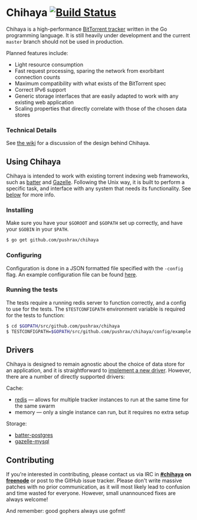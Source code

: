 # Chihaya [![Build Status](https://travis-ci.org/pushrax/chihaya.png?branch=master)](https://travis-ci.org/pushrax/chihaya)

Chihaya is a high-performance [BitTorrent tracker](http://en.wikipedia.org/wiki/BitTorrent_tracker)
written in the Go programming language. It is still heavily under development and the current `master` branch
should not be used in production.

Planned features include:

- Light resource consumption
- Fast request processing, sparing the network from exorbitant connection counts
- Maximum compatibility with what exists of the BitTorrent spec
- Correct IPv6 support
- Generic storage interfaces that are easily adapted to work with any existing web application
- Scaling properties that directly correlate with those of the chosen data stores

### Technical Details

See [the wiki](https://github.com/pushrax/chihaya/wiki) for a discussion of the design behind Chihaya.

## Using Chihaya

Chihaya is intended to work with existing torrent indexing web frameworks, such as [batter] and [Gazelle].
Following the Unix way, it is built to perform a specific task, and interface with any system that
needs its functionality. See [below](#drivers) for more info.

[batter]: https://github.com/wafflesfm/batter
[gazelle]: https://github.com/whatcd/gazelle

### Installing

Make sure you have your `$GOROOT` and `$GOPATH` set up correctly, and have your `$GOBIN` in your `$PATH`.

```sh
$ go get github.com/pushrax/chihaya
```

### Configuring

Configuration is done in a JSON formatted file specified with the `-config`
flag. An example configuration file can be found
[here](https://github.com/pushrax/chihaya/blob/master/config/example.json).

### Running the tests

The tests require a running redis server to function correctly, and a config to use for the tests.
The `$TESTCONFIGPATH` environment variable is required for the tests to function:

```sh
$ cd $GOPATH/src/github.com/pushrax/chihaya
$ TESTCONFIGPATH=$GOPATH/src/github.com/pushrax/chihaya/config/example.json go test -v ./...
```

## Drivers

Chihaya is designed to remain agnostic about the choice of data store for an
application, and it is straightforward to [implement a new driver]. However, there
are a number of directly supported drivers:

Cache:

* [redis](http://redis.io) — allows for multiple tracker instances to run at the same time for the same swarm
* memory — only a single instance can run, but it requires no extra setup

Storage:

* [batter-postgres](https://github.com/wafflesfm/batter)
* [gazelle-mysql](https://github.com/whatcd/gazelle)

[implement a new driver]: https://github.com/pushrax/chihaya/wiki/Implementing-a-driver


## Contributing

If you're interested in contributing, please contact us via IRC in **[#chihaya] on
[freenode]** or post to the GitHub issue tracker. Please don't write
massive patches with no prior communication, as it will most
likely lead to confusion and time wasted for everyone. However, small
unannounced fixes are always welcome!

[#chihaya]: http://webchat.freenode.net?channels=chihaya
[freenode]: http://freenode.net

And remember: good gophers always use gofmt!
